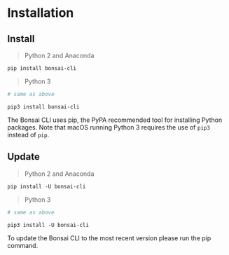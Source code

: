 # Installation

[//]: # (This is all placeholder text for now during heirarchy update.)

## Install

> Python 2 and Anaconda

```
pip install bonsai-cli
```

> Python 3

```powershell
# same as above
```
```shell
pip3 install bonsai-cli
```

The Bonsai CLI uses pip, the PyPA recommended tool for installing Python packages. Note that macOS running Python 3 requires the use of `pip3` instead of `pip`.

## Update

> Python 2 and Anaconda

```
pip install -U bonsai-cli
```

> Python 3

```powershell
# same as above
```
```shell
pip3 install -U bonsai-cli
```

To update the Bonsai CLI to the most recent version please run the pip command. 